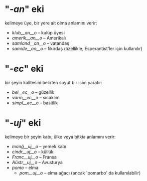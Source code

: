 # "*-an*" eki

kelimeye üye, bir yere ait olma anlamını verir:

- *klub__an__o*    – kulüp üyesi
- *amerik__an__o*  – Amerikalı
- *samland__an__o* – vatandaş
- *samide__an__o*  – fikirdaş (özellikle, Esperantist'ler için kullanılır)
 

# "*-ec*" eki

bir şeyin kalitesini belirten soyut bir isim yaratır:

- *bel__ec__o*   – güzellik
- *varm__ec__o*  – sıcaklım
- *simpl__ec__o* – basitlik
 

# "*-uj*" eki

kelimeye bir şeyin kabı, ülke veya bitkia anlamını verir:

- *manĝ__uj__o*  – yemek kabı
- *cindr__uj__o* – küllük
- *Franc__uj__o* – Fransa
- *Aŭstr__uj__o* – Avusturya
- *pomo*   – elma
	- *pom__uj__o*   – elma ağacı (ancak 'pomarbo' da kullanılabilir)
